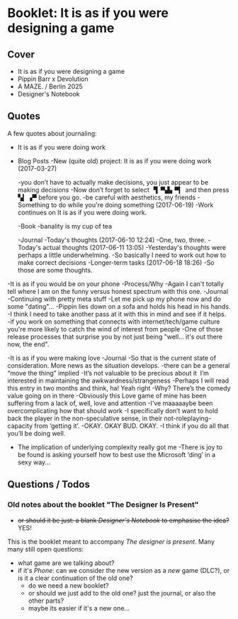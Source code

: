# Booklet: It is as if you were designing a game

## Cover

- It is as if you were designing a game
- Pippin Barr x Devolution
- A MAZE. / Berlin 2025
- Designer's Notebook

## Quotes

A few quotes about journaling:

- It is as if you were doing work
- Blog Posts
-New (quite old) project: It is as if you were doing work (2017-03-27)

  -you don’t have to actually make decisions, you just appear to be making decisions
  -Now don’t forget to select ▝▍▀▟▖▀▎ and then press ▚▎▗▀ before you go.
  -be careful with aesthetics, my friends
  -Something to do while you're doing something (2017-06-19)
  -Work continues on It is as if you were doing work.
  
  -Book
  -banality is my cup of tea
  
   -Journal
   -Today's thoughts (2017-06-10 12:24)
   -One, two, three.
   -Today's actual thoughts (2017-06-11 13:05)
   -Yesterday's thoughts were perhaps a little underwhelming.
   -So basically I need to work out how to make correct decisions
   -Longer-term tasks (2017-06-18 18:26)
   -So those are some thoughts.
  
-It is as if you would be on your phone
     -Process/Why
    -Again I can't totally tell where I am on the funny versus honest spectrum with this one.
     -Journal
    -Continuing with pretty meta stuff
    -Let me pick up my phone now and do some "dating"...
    -Pippin lies down on a sofa and holds his head in his hands.
    -I think I need to take another pass at it with this in mind and see if it helps.
    -if you work on something that connects with internet/tech/game culture you're more likely to catch the wind of interest from people
    -One of those release processes that surprise you by not just being "well... it's out there now, the end".
  
-It is as if you were making love
-Journal
 -So that is the current state of consideration. More news as the situation develops.
 -there can be a general “move the thing” implied
 -It’s not valuable to be precious about it  I’m interested in maintaining the awkwardness/strangeness
 -Perhaps I will read this entry in two months and think, ha! Yeah right
 -Why? There’s the comedy value going on in there
 -Obviously this Love game of mine has been suffering from a lack of, well, love and attention
 -I’ve maaaaaybe been overcomplicating how that should work
 -I specifically don’t want to hold back the player in the non-speculative sense, in their not-roleplaying-capacity from ‘getting it’.
 -OKAY. OKAY BUD. OKAY.
 -I think if you do all that you’ll be doing well.
 - The implication of underlying complexity really got me
 -There is joy to be found is asking yourself how to best use the Microsoft ‘ding’ in a sexy way…

## Questions / Todos

### Old notes about the booklet "The Designer Is Present"

- ~~or should it be just: a blank *Designer's Notebook* to emphasise the idea?~~ YES!

This is the booklet meant to accompany *The designer is present*. Many many still open questions:

- what game are we talking about?
- if it's *Phone*: can we consider the new version as a _new_ game (DLC?), or is it a clear continuation of the old one?
    - do we need a new booklet?
    - or should we just add to the old one? just the journal, or also the other parts?
    - maybe its easier if it's a new one... 
